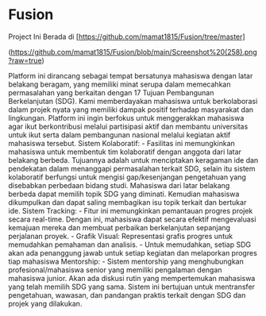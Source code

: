 # Fusion
Project Ini Berada di [https://github.com/mamat1815/Fusion/tree/master]

(https://github.com/mamat1815/Fusion/blob/main/Screenshot%20(258).png?raw=true)

Platform ini dirancang sebagai tempat bersatunya mahasiswa dengan latar belakang beragam, yang memiliki minat serupa dalam memecahkan permasalahan yang berkaitan dengan 17 Tujuan Pembangunan Berkelanjutan (SDG). Kami memberdayakan mahasiswa untuk berkolaborasi dalam projek nyata yang memiliki dampak positif terhadap masyarakat dan lingkungan. Platform ini ingin berfokus untuk menggerakkan mahasiswa agar ikut berkontribusi melalui partisipasi aktif dan membantu universitas untuk ikut serta dalam pembangunan nasional melalui kegiatan aktif mahasiswa tersebut. Sistem Kolaboratif: - Fasilitas ini memungkinkan mahasiswa untuk membentuk tim kolaboratif dengan anggota dari latar belakang berbeda. Tujuannya adalah untuk menciptakan keragaman ide dan pendekatan dalam menanggapi permasalahan terkait SDG, selain itu sistem kolaboratif berfungsi untuk mengisi gap/kesenjangan pengetahuan yang disebabkan perbedaan bidang studi. Mahasiswa dari latar belakang berbeda dapat memilih topik SDG yang diminati. Kemudian mahasiswa dikumpulkan dan dapat saling membagikan isu topik terkait dan bertukar ide. Sistem Tracking: - Fitur ini memungkinkan pemantauan progres projek secara real-time. Dengan ini, mahasiswa dapat secara efektif mengevaluasi kemajuan mereka dan membuat perbaikan berkelanjutan sepanjang perjalanan proyek. - Grafik Visual: Representasi grafis progres untuk memudahkan pemahaman dan analisis. - Untuk memudahkan, setiap SDG akan ada penanggung jawab untuk setiap kegiatan dan melaporkan progres tiap mahasiswa Mentorship: - Sistem mentorship yang menghubungkan profesional/mahasiswa senior yang memiliki pengalaman dengan mahasiswa junior. Akan ada diskusi rutin yang mempertemukan mahasiswa yang telah memilih SDG yang sama. Sistem ini bertujuan untuk mentransfer pengetahuan, wawasan, dan pandangan praktis terkait dengan SDG dan projek yang dilakukan.
